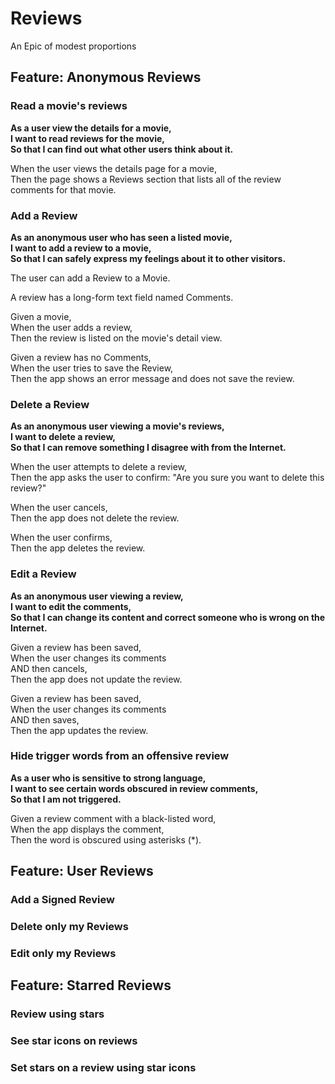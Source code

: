 # Reviews

An Epic of modest proportions

## Feature: Anonymous Reviews
### Read a movie's reviews
**As a user view the details for a movie,  
I want to read reviews for the movie,  
So that I can find out what other users think about it.**

When the user views the details page for a movie,  
Then the page shows a Reviews section that lists all of the review comments for that movie.

### Add a Review
**As an anonymous user who has seen a listed movie,  
I want to add a review to a movie,  
So that I can safely express my feelings about it to other visitors.**

The user can add a Review to a Movie.

A review has a long-form text field named Comments.

Given a movie,  
When the user adds a review,  
Then the review is listed on the movie's detail view.  

Given a review has no Comments,  
When the user tries to save the Review,  
Then the app shows an error message and does not save the review.

### Delete a Review
**As an anonymous user viewing a movie's reviews,  
I want to delete a review,  
So that I can remove something I disagree with from the Internet.** 

When the user attempts to delete a review,  
Then the app asks the user to confirm: "Are you sure you want to delete this review?"  

When the user cancels,  
Then the app does not delete the review.  

When the user confirms,  
Then the app deletes the review.  

### Edit a Review
**As an anonymous user viewing a review,  
I want to edit the comments,  
So that I can change its content and correct someone who is wrong on the Internet.**

Given a review has been saved,  
When the user changes its comments  
AND then cancels,  
Then the app does not update the review.  

Given a review has been saved,  
When the user changes its comments  
AND then saves,  
Then the app updates the review.

### Hide trigger words from an offensive review
**As a user who is sensitive to strong language,  
I want to see certain words obscured in review comments,  
So that I am not triggered.**

Given a review comment with a black-listed word,  
When the app displays the comment,  
Then the word is obscured using asterisks (*).  

## Feature: User Reviews
### Add a Signed Review
### Delete only my Reviews
### Edit only my Reviews

## Feature: Starred Reviews
### Review using stars
### See star icons on reviews
### Set stars on a review using star icons